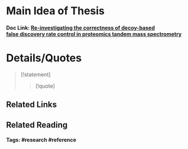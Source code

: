# Main Idea of Thesis


#### Doc Link: [Re-investigating the correctness of decoy-based false **discovery** rate control in proteomics tandem **mass spectrometry**](https://www.biorxiv.org/content/10.1101/2023.06.21.546013.abstract)


# Details/Quotes

> [!statement] 
> 
> >[!quote]




## Related Links

## Related Reading



#### Tags: #research #reference 
